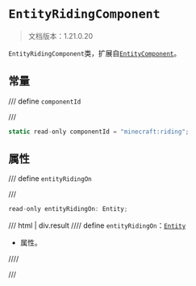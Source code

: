 # `EntityRidingComponent`

> 文档版本：1.21.0.20

`EntityRidingComponent`类，扩展自[`EntityComponent`](./entitycomponent.md)。

## 常量

/// define
`componentId`


///

```js
static read-only componentId = "minecraft:riding";
```


## 属性

/// define
`entityRidingOn`


///

```js
read-only entityRidingOn: Entity;
```

/// html | div.result
//// define
`entityRidingOn`：[`Entity`](./entity.md)

- 属性。


////

///

